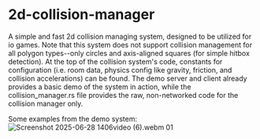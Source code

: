 # 2d-collision-manager
A simple and fast 2d collision managing system, designed to be utilized for io games.
Note that this system does not support collision management for all polygon types--only circles and axis-aligned squares (for simple hitbox detection).
At the top of the collision system's code, constants for configuration (i.e. room data, physics config like gravity, friction, and collision accelerations) can be found.
The demo server and client already provides a basic demo of the system in action, while the collision_manager.rs file provides the raw, non-networked code for the collision manager only. 

Some examples from the demo system:
![Screenshot 2025-06-28 1406[video (6).webm](https://github.com/user-attachments/assets/9b3833d2-7d03-43a6-bb96-d4fe7dc9bbca)
01](https://github.com/user-attachments/assets/cd72ffbd-2627-49a8-af55-49f7dc096ec7)


